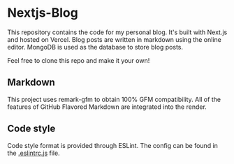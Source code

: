 # Nextjs-Blog

This repository contains the code for my personal blog. It's built with Next.js and hosted on Vercel. Blog posts are written in markdown using the online editor. MongoDB is used as the database to store blog posts.

Feel free to clone this repo and make it your own!

## Markdown

This project uses remark-gfm to obtain 100% GFM compatibility. All of the features of GitHub Flavored Markdown are integrated into the render.

## Code style

Code style format is provided through ESLint. The config can be found in the [.eslintrc.js](.eslintrc.js) file.
